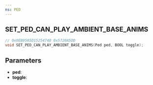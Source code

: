 ```yaml
---
ns: PED
---
```

## SET_PED_CAN_PLAY_AMBIENT_BASE_ANIMS

```c
// 0x0EB0585D15254740 0x5720A5DD
void SET_PED_CAN_PLAY_AMBIENT_BASE_ANIMS(Ped ped, BOOL toggle);
```

## Parameters
* **ped**:
* **toggle**:
